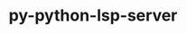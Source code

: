 ---
title: "py-python-lsp-server"
layout: cache
categories: [package, develop]
meta: {"versions": ["1.10.0"], "compilers": ["gcc@=10.2.1", "gcc@=7.5.0"], "oss": ["centos7", "ubuntu18.04"], "platforms": ["linux"], "targets": ["x86_64_v3"], "stacks": ["developer-tools", "developer-tools-manylinux2014", "root"], "num_specs": 14, "num_specs_by_stack": {"root": 14, "developer-tools-manylinux2014": 7, "developer-tools": 7}}
spec_details: [{"hash": "rmprdoqbfmv5og4lke3c6kjo36xfzmtl", "compiler": "gcc@=10.2.1", "versions": ["1.10.0"], "os": "centos7", "platform": "linux", "target": "x86_64_v3", "variants": ["build_system=python_pip"], "stacks": ["root", "developer-tools-manylinux2014"], "size": "-", "tarball": "https://binaries.spack.io/develop/build_cache/linux-centos7-x86_64_v3/gcc-10.2.1/py-python-lsp-server-1.10.0/linux-centos7-x86_64_v3-gcc-10.2.1-py-python-lsp-server-1.10.0-rmprdoqbfmv5og4lke3c6kjo36xfzmtl.spack"}, {"hash": "j3kd47we3bsjswtchsxsskpvoykue6so", "compiler": "gcc@=10.2.1", "versions": ["1.10.0"], "os": "centos7", "platform": "linux", "target": "x86_64_v3", "variants": ["build_system=python_pip"], "stacks": ["root", "developer-tools-manylinux2014"], "size": "-", "tarball": "https://binaries.spack.io/develop/build_cache/linux-centos7-x86_64_v3/gcc-10.2.1/py-python-lsp-server-1.10.0/linux-centos7-x86_64_v3-gcc-10.2.1-py-python-lsp-server-1.10.0-j3kd47we3bsjswtchsxsskpvoykue6so.spack"}, {"hash": "btqm5o6ilrdkje2si6yx5pp7aqlfmyhx", "compiler": "gcc@=10.2.1", "versions": ["1.10.0"], "os": "centos7", "platform": "linux", "target": "x86_64_v3", "variants": ["build_system=python_pip"], "stacks": ["root", "developer-tools-manylinux2014"], "size": "-", "tarball": "https://binaries.spack.io/develop/build_cache/linux-centos7-x86_64_v3/gcc-10.2.1/py-python-lsp-server-1.10.0/linux-centos7-x86_64_v3-gcc-10.2.1-py-python-lsp-server-1.10.0-btqm5o6ilrdkje2si6yx5pp7aqlfmyhx.spack"}, {"hash": "g74vi2vxprvh7ssrrw645cisrmw7kvge", "compiler": "gcc@=10.2.1", "versions": ["1.10.0"], "os": "centos7", "platform": "linux", "target": "x86_64_v3", "variants": ["build_system=python_pip"], "stacks": ["root", "developer-tools-manylinux2014"], "size": "-", "tarball": "https://binaries.spack.io/develop/build_cache/linux-centos7-x86_64_v3/gcc-10.2.1/py-python-lsp-server-1.10.0/linux-centos7-x86_64_v3-gcc-10.2.1-py-python-lsp-server-1.10.0-g74vi2vxprvh7ssrrw645cisrmw7kvge.spack"}, {"hash": "bwbuirt2yd4eglfyaizyh6la5uyq524p", "compiler": "gcc@=10.2.1", "versions": ["1.10.0"], "os": "centos7", "platform": "linux", "target": "x86_64_v3", "variants": ["build_system=python_pip"], "stacks": ["root", "developer-tools-manylinux2014"], "size": "-", "tarball": "https://binaries.spack.io/develop/build_cache/linux-centos7-x86_64_v3/gcc-10.2.1/py-python-lsp-server-1.10.0/linux-centos7-x86_64_v3-gcc-10.2.1-py-python-lsp-server-1.10.0-bwbuirt2yd4eglfyaizyh6la5uyq524p.spack"}, {"hash": "ngzidn32qxpsutbcbr5tlokpx2sabwmv", "compiler": "gcc@=10.2.1", "versions": ["1.10.0"], "os": "centos7", "platform": "linux", "target": "x86_64_v3", "variants": ["build_system=python_pip"], "stacks": ["root", "developer-tools-manylinux2014"], "size": "-", "tarball": "https://binaries.spack.io/develop/build_cache/linux-centos7-x86_64_v3/gcc-10.2.1/py-python-lsp-server-1.10.0/linux-centos7-x86_64_v3-gcc-10.2.1-py-python-lsp-server-1.10.0-ngzidn32qxpsutbcbr5tlokpx2sabwmv.spack"}, {"hash": "jtucy3ezrtyhpq2wgelombkkbm4cooeb", "compiler": "gcc@=10.2.1", "versions": ["1.10.0"], "os": "centos7", "platform": "linux", "target": "x86_64_v3", "variants": ["build_system=python_pip"], "stacks": ["root", "developer-tools-manylinux2014"], "size": "-", "tarball": "https://binaries.spack.io/develop/build_cache/linux-centos7-x86_64_v3/gcc-10.2.1/py-python-lsp-server-1.10.0/linux-centos7-x86_64_v3-gcc-10.2.1-py-python-lsp-server-1.10.0-jtucy3ezrtyhpq2wgelombkkbm4cooeb.spack"}, {"hash": "7f3iuyl3yc4iixoapspkepppaad6oitq", "compiler": "gcc@=7.5.0", "versions": ["1.10.0"], "os": "ubuntu18.04", "platform": "linux", "target": "x86_64_v3", "variants": ["build_system=python_pip"], "stacks": ["root", "developer-tools"], "size": "-", "tarball": "https://binaries.spack.io/develop/build_cache/linux-ubuntu18.04-x86_64_v3/gcc-7.5.0/py-python-lsp-server-1.10.0/linux-ubuntu18.04-x86_64_v3-gcc-7.5.0-py-python-lsp-server-1.10.0-7f3iuyl3yc4iixoapspkepppaad6oitq.spack"}, {"hash": "bhrwjzifg4g5fj5vzmcachj2umlhglno", "compiler": "gcc@=7.5.0", "versions": ["1.10.0"], "os": "ubuntu18.04", "platform": "linux", "target": "x86_64_v3", "variants": ["build_system=python_pip"], "stacks": ["root", "developer-tools"], "size": "-", "tarball": "https://binaries.spack.io/develop/build_cache/linux-ubuntu18.04-x86_64_v3/gcc-7.5.0/py-python-lsp-server-1.10.0/linux-ubuntu18.04-x86_64_v3-gcc-7.5.0-py-python-lsp-server-1.10.0-bhrwjzifg4g5fj5vzmcachj2umlhglno.spack"}, {"hash": "ha436wbh4jekmlgiqcijxmlfdia2wnh4", "compiler": "gcc@=7.5.0", "versions": ["1.10.0"], "os": "ubuntu18.04", "platform": "linux", "target": "x86_64_v3", "variants": ["build_system=python_pip"], "stacks": ["root", "developer-tools"], "size": "-", "tarball": "https://binaries.spack.io/develop/build_cache/linux-ubuntu18.04-x86_64_v3/gcc-7.5.0/py-python-lsp-server-1.10.0/linux-ubuntu18.04-x86_64_v3-gcc-7.5.0-py-python-lsp-server-1.10.0-ha436wbh4jekmlgiqcijxmlfdia2wnh4.spack"}, {"hash": "rgbuwafpovcbeyhblzdobzaycd4qmtts", "compiler": "gcc@=7.5.0", "versions": ["1.10.0"], "os": "ubuntu18.04", "platform": "linux", "target": "x86_64_v3", "variants": ["build_system=python_pip"], "stacks": ["root", "developer-tools"], "size": "-", "tarball": "https://binaries.spack.io/develop/build_cache/linux-ubuntu18.04-x86_64_v3/gcc-7.5.0/py-python-lsp-server-1.10.0/linux-ubuntu18.04-x86_64_v3-gcc-7.5.0-py-python-lsp-server-1.10.0-rgbuwafpovcbeyhblzdobzaycd4qmtts.spack"}, {"hash": "67mc3j73j7shxxyr6znotltmvwktzm2a", "compiler": "gcc@=7.5.0", "versions": ["1.10.0"], "os": "ubuntu18.04", "platform": "linux", "target": "x86_64_v3", "variants": ["build_system=python_pip"], "stacks": ["root", "developer-tools"], "size": "-", "tarball": "https://binaries.spack.io/develop/build_cache/linux-ubuntu18.04-x86_64_v3/gcc-7.5.0/py-python-lsp-server-1.10.0/linux-ubuntu18.04-x86_64_v3-gcc-7.5.0-py-python-lsp-server-1.10.0-67mc3j73j7shxxyr6znotltmvwktzm2a.spack"}, {"hash": "e4g6wrlp426w4bxfwjxdhbxm4ymaanv4", "compiler": "gcc@=7.5.0", "versions": ["1.10.0"], "os": "ubuntu18.04", "platform": "linux", "target": "x86_64_v3", "variants": ["build_system=python_pip"], "stacks": ["root", "developer-tools"], "size": "-", "tarball": "https://binaries.spack.io/develop/build_cache/linux-ubuntu18.04-x86_64_v3/gcc-7.5.0/py-python-lsp-server-1.10.0/linux-ubuntu18.04-x86_64_v3-gcc-7.5.0-py-python-lsp-server-1.10.0-e4g6wrlp426w4bxfwjxdhbxm4ymaanv4.spack"}, {"hash": "stihaeohvv7thkfe6cczu35zf4xxek6o", "compiler": "gcc@=7.5.0", "versions": ["1.10.0"], "os": "ubuntu18.04", "platform": "linux", "target": "x86_64_v3", "variants": ["build_system=python_pip"], "stacks": ["root", "developer-tools"], "size": "-", "tarball": "https://binaries.spack.io/develop/build_cache/linux-ubuntu18.04-x86_64_v3/gcc-7.5.0/py-python-lsp-server-1.10.0/linux-ubuntu18.04-x86_64_v3-gcc-7.5.0-py-python-lsp-server-1.10.0-stihaeohvv7thkfe6cczu35zf4xxek6o.spack"}]
---